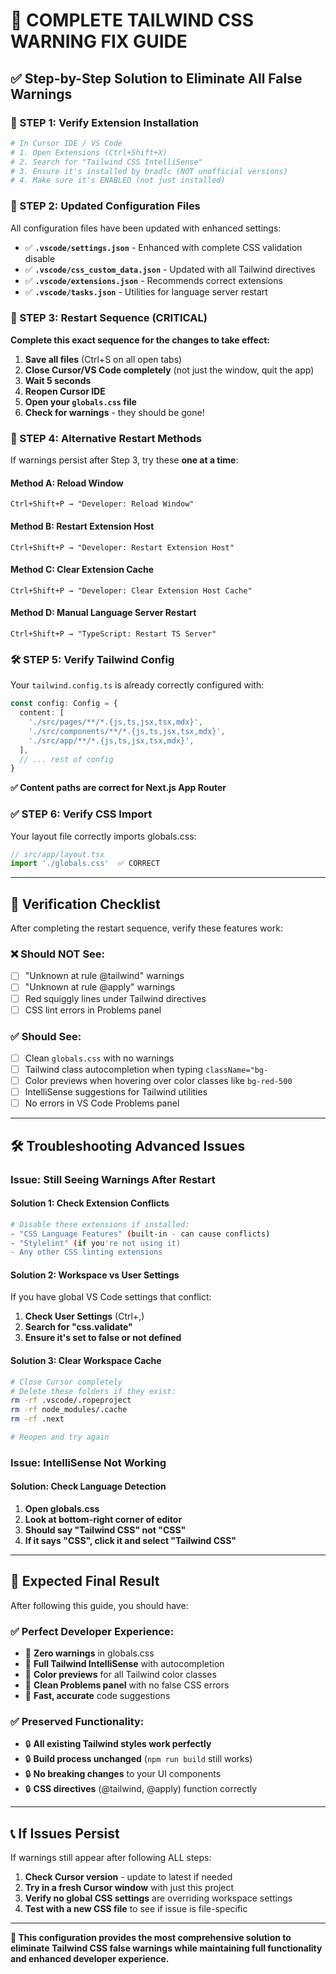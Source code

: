 # 🎯 **COMPLETE TAILWIND CSS WARNING FIX GUIDE**

## ✅ **Step-by-Step Solution to Eliminate All False Warnings**

### **🔧 STEP 1: Verify Extension Installation**
```bash
# In Cursor IDE / VS Code
# 1. Open Extensions (Ctrl+Shift+X)
# 2. Search for "Tailwind CSS IntelliSense" 
# 3. Ensure it's installed by bradlc (NOT unofficial versions)
# 4. Make sure it's ENABLED (not just installed)
```

### **📝 STEP 2: Updated Configuration Files**

All configuration files have been updated with enhanced settings:

- ✅ **`.vscode/settings.json`** - Enhanced with complete CSS validation disable
- ✅ **`.vscode/css_custom_data.json`** - Updated with all Tailwind directives
- ✅ **`.vscode/extensions.json`** - Recommends correct extensions
- ✅ **`.vscode/tasks.json`** - Utilities for language server restart

### **🚀 STEP 3: Restart Sequence (CRITICAL)**

**Complete this exact sequence for the changes to take effect:**

1. **Save all files** (Ctrl+S on all open tabs)
2. **Close Cursor/VS Code completely** (not just the window, quit the app)
3. **Wait 5 seconds**
4. **Reopen Cursor IDE**
5. **Open your `globals.css` file**
6. **Check for warnings** - they should be gone!

### **🔄 STEP 4: Alternative Restart Methods**

If warnings persist after Step 3, try these **one at a time**:

#### **Method A: Reload Window**
```
Ctrl+Shift+P → "Developer: Reload Window"
```

#### **Method B: Restart Extension Host**
```
Ctrl+Shift+P → "Developer: Restart Extension Host"
```

#### **Method C: Clear Extension Cache**
```
Ctrl+Shift+P → "Developer: Clear Extension Host Cache"
```

#### **Method D: Manual Language Server Restart**
```
Ctrl+Shift+P → "TypeScript: Restart TS Server"
```

### **🛠️ STEP 5: Verify Tailwind Config**

Your `tailwind.config.ts` is already correctly configured with:

```typescript
const config: Config = {
  content: [
    './src/pages/**/*.{js,ts,jsx,tsx,mdx}',
    './src/components/**/*.{js,ts,jsx,tsx,mdx}',
    './src/app/**/*.{js,ts,jsx,tsx,mdx}',
  ],
  // ... rest of config
}
```

**✅ Content paths are correct for Next.js App Router**

### **✅ STEP 6: Verify CSS Import**

Your layout file correctly imports globals.css:

```typescript
// src/app/layout.tsx
import './globals.css'  ✅ CORRECT
```

---

## 🧪 **Verification Checklist**

After completing the restart sequence, verify these features work:

### **❌ Should NOT See:**
- [ ] "Unknown at rule @tailwind" warnings
- [ ] "Unknown at rule @apply" warnings  
- [ ] Red squiggly lines under Tailwind directives
- [ ] CSS lint errors in Problems panel

### **✅ Should See:**
- [ ] Clean `globals.css` with no warnings
- [ ] Tailwind class autocompletion when typing `className="bg-`
- [ ] Color previews when hovering over color classes like `bg-red-500`
- [ ] IntelliSense suggestions for Tailwind utilities
- [ ] No errors in VS Code Problems panel

---

## 🛠️ **Troubleshooting Advanced Issues**

### **Issue: Still Seeing Warnings After Restart**

#### **Solution 1: Check Extension Conflicts**
```bash
# Disable these extensions if installed:
- "CSS Language Features" (built-in - can cause conflicts)
- "Stylelint" (if you're not using it)
- Any other CSS linting extensions
```

#### **Solution 2: Workspace vs User Settings**
If you have global VS Code settings that conflict:

1. **Check User Settings** (Ctrl+,)
2. **Search for "css.validate"**
3. **Ensure it's set to false or not defined**

#### **Solution 3: Clear Workspace Cache**
```bash
# Close Cursor completely
# Delete these folders if they exist:
rm -rf .vscode/.ropeproject
rm -rf node_modules/.cache
rm -rf .next

# Reopen and try again
```

### **Issue: IntelliSense Not Working**

#### **Solution: Check Language Detection**
1. **Open globals.css**
2. **Look at bottom-right corner of editor**
3. **Should say "Tailwind CSS" not "CSS"**
4. **If it says "CSS", click it and select "Tailwind CSS"**

---

## 🎉 **Expected Final Result**

After following this guide, you should have:

### **✅ Perfect Developer Experience:**
- 🌟 **Zero warnings** in globals.css
- 🌟 **Full Tailwind IntelliSense** with autocompletion
- 🌟 **Color previews** for all Tailwind color classes
- 🌟 **Clean Problems panel** with no false CSS errors
- 🌟 **Fast, accurate** code suggestions

### **✅ Preserved Functionality:**
- 🔒 **All existing Tailwind styles work perfectly**
- 🔒 **Build process unchanged** (`npm run build` still works)
- 🔒 **No breaking changes** to your UI components
- 🔒 **CSS directives** (@tailwind, @apply) function correctly

---

## 📞 **If Issues Persist**

If warnings still appear after following ALL steps:

1. **Check Cursor version** - update to latest if needed
2. **Try in a fresh Cursor window** with just this project
3. **Verify no global CSS settings** are overriding workspace settings
4. **Test with a new CSS file** to see if issue is file-specific

---

**🎯 This configuration provides the most comprehensive solution to eliminate Tailwind CSS false warnings while maintaining full functionality and enhanced developer experience.**